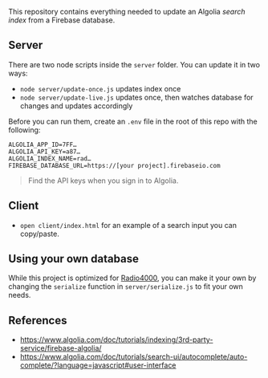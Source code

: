 This repository contains everything needed to update
an Algolia *search index* from a Firebase database.

## Server

There are two node scripts inside the `server` folder.
You can update it in two ways:

- `node server/update-once.js` updates index once
- `node server/update-live.js` updates once, then watches database for changes and updates accordingly

Before you can run them, create an `.env` file in the root of this repo with the following:

	ALGOLIA_APP_ID=7FF…
	ALGOLIA_API_KEY=a87…
	ALGOLIA_INDEX_NAME=rad…
	FIREBASE_DATABASE_URL=https://[your project].firebaseio.com

>  Find the API keys when you sign in to Algolia.

## Client

- `open client/index.html` for an example of a search input you can copy/paste.

## Using your own database

While this project is optimized for [Radio4000](https://github.com/internet4000/radio4000),
you can make it your own by changing the `serialize` function in `server/serialize.js` to fit your own needs.

## References

- https://www.algolia.com/doc/tutorials/indexing/3rd-party-service/firebase-algolia/
- https://www.algolia.com/doc/tutorials/search-ui/autocomplete/auto-complete/?language=javascript#user-interface
